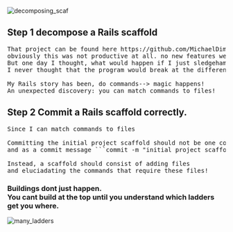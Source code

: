 ![decomposing_scaf](https://user-images.githubusercontent.com/11463275/28737691-b0109d00-73bd-11e7-8b3a-c4307364ab04.png)

## Step 1 decompose a Rails scaffold 
<pre>
That project can be found here https://github.com/MichaelDimmitt/g-r-s-t-r-w-bts
obviously this was not productive at all. no new features were built.
But one day I thought, what would happen if I just sledgehammered a new scaffold? 
I never thought that the program would break at the different commands.

My Rails story has been, do commands--> magic happens!
An unexpected discovery: you can match commands to files!
</pre>
## Step 2 Commit a Rails scaffold correctly.
<pre>
Since I can match commands to files

Committing the initial project scaffold should not be one commit 
and as a commit message ```commit -m "initial project scaffold;```

Instead, a scaffold should consist of adding files 
and eluciadating the commands that require these files!
</pre>
### Buildings dont just happen.<br>You cant build at the top until you understand which ladders get you where.
![many_ladders](https://user-images.githubusercontent.com/11463275/28737436-7e87520c-73bc-11e7-8c3b-300f03a7c07a.jpg)
